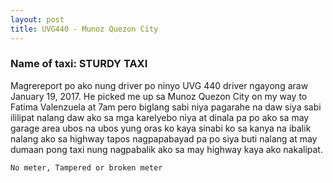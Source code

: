 ```yaml
---
layout: post
title: UVG440 - Munoz Quezon City
---
```


### Name of taxi: STURDY TAXI

Magrereport po ako nung driver po ninyo UVG 440 driver ngayong araw January 19, 2017. He picked me up sa Munoz Quezon City on my way to Fatima Valenzuela at 7am pero biglang sabi niya pagarahe na daw siya sabi ililipat nalang daw ako sa mga karelyebo niya at dinala pa po ako sa may garage area ubos na ubos yung oras ko kaya sinabi ko sa kanya na ibalik nalang ako sa highway tapos nagpapabayad pa po siya buti nalang at may dumaan pong taxi nung nagpabalik ako sa may highway kaya ako nakalipat.

```No meter, Tampered or broken meter```
